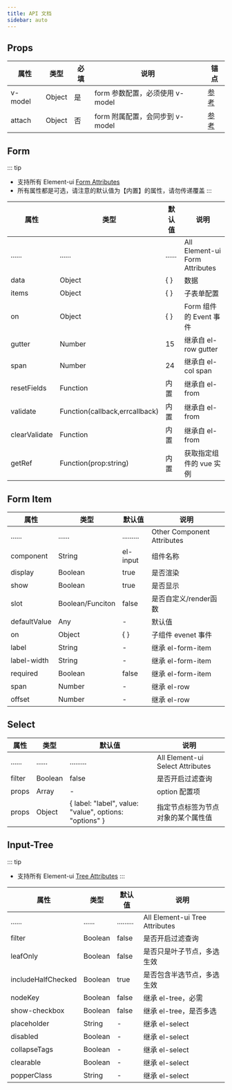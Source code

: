 ```yaml
---
title: API 文档
sidebar: auto
---
```


## Props

| 属性    | 类型   | 必填 | 说明                             | 锚点                  |
| ------- | ------ | ---- | -------------------------------- | --------------------- |
| v-model | Object | 是   | form 参数配置，必须使用 v-model | [参考](/api.md#form) |
| attach  | Object | 否   | form 附属配置，会同步到 v-model | [参考](/api.md#form) |


## Form

::: tip
- 支持所有 Element-ui [Form Attributes](https://element.eleme.cn/#/zh-CN/component/form#form-attributes)
- 所有属性都是可选，请注意的默认值为【内置】的属性，请勿传递覆盖
:::

| 属性        | 类型         | 默认值  | 说明                                 | 
| ----------- | ------------ | ------ | ------------------------------------ | 
| ......      | ......       | ...... | All Element-ui Form Attributes      | 
| data        | Object       | { }    | 数据                                 | 
| items       | Object       | { }    | 子表单配置                               | 
| on          | Object       | { }    | Form 组件的 Event 事件      | 
| gutter      | Number       | 15     | 继承自 el-row gutter                   | 
| span        | Number       | 24     | 继承自 el-col span                         |
| resetFields | Function     | 内置   | 继承自 el-from            | 
| validate    | Function(callback,errcallback)     | 内置   | 继承自 el-from                    |
| clearValidate | Function   | 内置   | 继承自 el-from                        | 
| getRef      | Function(prop:string)     | 内置    | 获取指定组件的 vue 实例  |

## Form Item

| 属性        | 类型         | 默认值  | 说明                                 | 
| ----------- | ------------  | ------ | ------------------------------------ | 
| ......      | ......          | .........   | Other Component Attributes      | 
| component   | String          | el-input    | 组件名称                | 
| display     | Boolean         | true        | 是否渲染                 | 
| show        | Boolean         | true        | 是否显示              | 
| slot        | Boolean/Funciton| false       | 是否自定义/render函数                   | 
| defaultValue| Any             | -           | 默认值                        |
| on          | Object          | { }         | 子组件 evenet 事件  | 
| label       | String          | -           | 继承 el-form-item  |
| label-width | String          | -           | 继承 el-form-item  | 
| required    | Boolean         | false       | 继承 el-form-item  |
| span        | Number          | -           |  继承 el-row       |
| offset      | Number          | -           |  继承 el-row       |

## Select

| 属性        | 类型         | 默认值  | 说明                                 | 
| ----------- | ------------  | ------ | ------------------------------------ | 
| ......      | ......          | .........   | All Element-ui Select Attributes      | 
| filter      | Boolean         | false       | 是否开启过滤查询                | 
| props       | Array   |  -     | option 配置项         | 
| props       | Object   |  { label: "label", value: "value", options: "options" }       | 指定节点标签为节点对象的某个属性值          | 



## Input-Tree

::: tip
- 支持所有 Element-ui [Tree Attributes](https://element.eleme.cn/#/zh-CN/component/tree#tree-attributes)
:::

| 属性        | 类型         | 默认值  | 说明                                 | 
| ----------- | ------------  | ------ | ------------------------------------ | 
| ......      | ......          | .........   | All Element-ui Tree Attributes      | 
| filter      | Boolean         | false       | 是否开启过滤查询                | 
| leafOnly    | Boolean         | false       | 是否只是叶子节点，多选生效    | 
| includeHalfChecked  | Boolean | true        | 是否包含半选节点，多选生效    | 
| nodeKey     | Boolean         | false       | 继承 el-tree，必需          | 
| show-checkbox     | Boolean   | false       | 继承 el-tree，是否多选          | 
| placeholder  | String  | -                  | 继承 el-select                   | 
| disabled     | Boolean          | -         | 继承 el-select                        |
| collapseTags | Boolean          | -         | 继承 el-select  | 
| clearable    | Boolean          | -         | 继承 el-select  |
| popperClass  | String           | -         | 继承 el-select  | 
